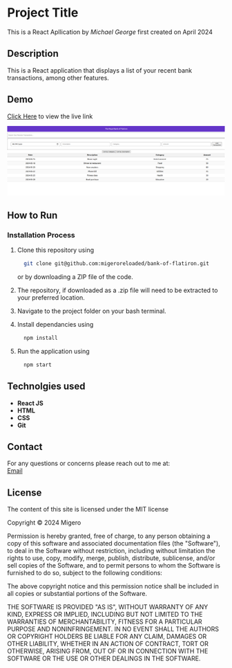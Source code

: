 # Project Title

This is a React Apllication by *Michael George* first created on April 2024

## Description

This is a React application that displays a list of your recent bank transactions, among other features.

## Demo

[Click Here](https://bank-of-flatiron-by-migero.netlify.app/) to view the live link

![Demo-Image](./public/image.png)

## How to Run

### Installation Process

1. Clone this repository using

    ```bash
      git clone git@github.com:migeroreloaded/bank-of-flatiron.git
    ```

    or by downloading a ZIP file of the code.
  
2. The repository, if downloaded as a .zip file will need to be extracted to your preferred location.

3. Navigate to the project folder on your bash terminal.

4. Install dependancies using

    ```bash
      npm install
    ```

5. Run the application using

    ```bash
      npm start
    ```

## Technolgies used

- **React JS**
- **HTML**
- **CSS**
- **Git**

## Contact

For any questions or concerns please reach out to me at:  
[Email](mailto:mikeroche138@gmail.com)

## License

The content of this site is licensed under the MIT license

Copyright &copy; 2024 Migero

Permission is hereby granted, free of charge, to any person obtaining a copy of this software and associated documentation files (the "Software"), to deal in the Software without restriction, including without limitation the rights to use, copy, modify, merge, publish, distribute, sublicense, and/or sell copies of the Software, and to permit persons to whom the Software is furnished to do so, subject to the following conditions:

The above copyright notice and this permission notice shall be included in all copies or substantial portions of the Software.

THE SOFTWARE IS PROVIDED "AS IS", WITHOUT WARRANTY OF ANY KIND, EXPRESS OR IMPLIED, INCLUDING BUT NOT LIMITED TO THE WARRANTIES OF MERCHANTABILITY, FITNESS FOR A PARTICULAR PURPOSE AND NONINFRINGEMENT. IN NO EVENT SHALL THE AUTHORS OR COPYRIGHT HOLDERS BE LIABLE FOR ANY CLAIM, DAMAGES OR OTHER LIABILITY, WHETHER IN AN ACTION OF CONTRACT, TORT OR OTHERWISE, ARISING FROM, OUT OF OR IN CONNECTION WITH THE SOFTWARE OR THE USE OR OTHER DEALINGS IN THE SOFTWARE.

